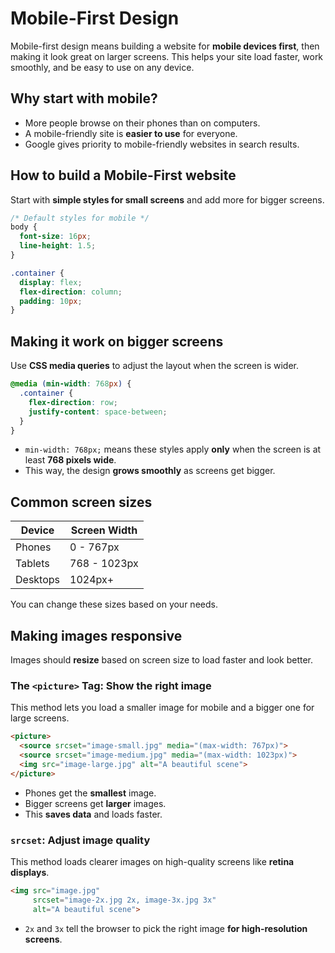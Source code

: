 # Mobile-First Design

Mobile-first design means building a website for **mobile devices first**, then making it look great on larger screens. This helps your site load faster, work smoothly, and be easy to use on any device.

## Why start with mobile?
- More people browse on their phones than on computers.
- A mobile-friendly site is **easier to use** for everyone.
- Google gives priority to mobile-friendly websites in search results.

## How to build a Mobile-First website
Start with **simple styles for small screens** and add more for bigger screens.

```css
/* Default styles for mobile */
body {
  font-size: 16px;
  line-height: 1.5;
}

.container {
  display: flex;
  flex-direction: column;
  padding: 10px;
}
```

## Making it work on bigger screens
Use **CSS media queries** to adjust the layout when the screen is wider.

```css
@media (min-width: 768px) {
  .container {
    flex-direction: row;
    justify-content: space-between;
  }
}
```
- `min-width: 768px;` means these styles apply **only** when the screen is at least **768 pixels wide**.
- This way, the design **grows smoothly** as screens get bigger.

## Common screen sizes

| Device   | Screen Width |
| -------- | ------------ |
| Phones   | 0 - 767px    |
| Tablets  | 768 - 1023px |
| Desktops | 1024px+      |

You can change these sizes based on your needs.

## Making images responsive
Images should **resize** based on screen size to load faster and look better.

### The `<picture>` Tag: Show the right image
This method lets you load a smaller image for mobile and a bigger one for large screens.

```html
<picture>
  <source srcset="image-small.jpg" media="(max-width: 767px)">
  <source srcset="image-medium.jpg" media="(max-width: 1023px)">
  <img src="image-large.jpg" alt="A beautiful scene">
</picture>
```
- Phones get the **smallest** image.
- Bigger screens get **larger** images.
- This **saves data** and loads faster.

### `srcset`: Adjust image quality
This method loads clearer images on high-quality screens like **retina displays**.

```html
<img src="image.jpg" 
     srcset="image-2x.jpg 2x, image-3x.jpg 3x" 
     alt="A beautiful scene">
```
- `2x` and `3x` tell the browser to pick the right image **for high-resolution screens**.


